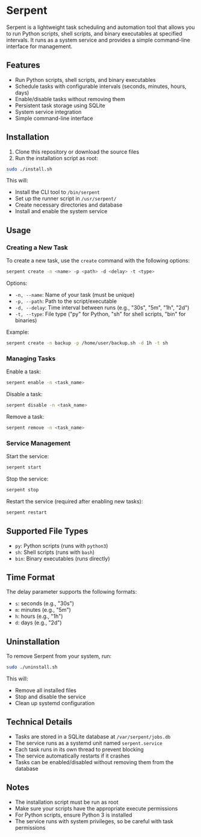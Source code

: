 # Serpent

Serpent is a lightweight task scheduling and automation tool that allows you to run Python scripts, shell scripts, and binary executables at specified intervals. It runs as a system service and provides a simple command-line interface for management.

## Features

- Run Python scripts, shell scripts, and binary executables
- Schedule tasks with configurable intervals (seconds, minutes, hours, days)
- Enable/disable tasks without removing them
- Persistent task storage using SQLite
- System service integration
- Simple command-line interface

## Installation

1. Clone this repository or download the source files
2. Run the installation script as root:
```bash
sudo ./install.sh
```

This will:
- Install the CLI tool to `/bin/serpent`
- Set up the runner script in `/usr/serpent/`
- Create necessary directories and database
- Install and enable the system service

## Usage

### Creating a New Task

To create a new task, use the `create` command with the following options:

```bash
serpent create -n <name> -p <path> -d <delay> -t <type>
```

Options:
- `-n, --name`: Name of your task (must be unique)
- `-p, --path`: Path to the script/executable
- `-d, --delay`: Time interval between runs (e.g., "30s", "5m", "1h", "2d")
- `-t, --type`: File type ("py" for Python, "sh" for shell scripts, "bin" for binaries)

Example:
```bash
serpent create -n backup -p /home/user/backup.sh -d 1h -t sh
```

### Managing Tasks

Enable a task:
```bash
serpent enable -n <task_name>
```

Disable a task:
```bash
serpent disable -n <task_name>
```

Remove a task:
```bash
serpent remove -n <task_name>
```

### Service Management

Start the service:
```bash
serpent start
```

Stop the service:
```bash
serpent stop
```

Restart the service (required after enabling new tasks):
```bash
serpent restart
```

## Supported File Types

- `py`: Python scripts (runs with `python3`)
- `sh`: Shell scripts (runs with `bash`)
- `bin`: Binary executables (runs directly)

## Time Format

The delay parameter supports the following formats:
- `s`: seconds (e.g., "30s")
- `m`: minutes (e.g., "5m")
- `h`: hours (e.g., "1h")
- `d`: days (e.g., "2d")

## Uninstallation

To remove Serpent from your system, run:
```bash
sudo ./uninstall.sh
```

This will:
- Remove all installed files
- Stop and disable the service
- Clean up systemd configuration

## Technical Details

- Tasks are stored in a SQLite database at `/var/serpent/jobs.db`
- The service runs as a systemd unit named `serpent.service`
- Each task runs in its own thread to prevent blocking
- The service automatically restarts if it crashes
- Tasks can be enabled/disabled without removing them from the database

## Notes

- The installation script must be run as root
- Make sure your scripts have the appropriate execute permissions
- For Python scripts, ensure Python 3 is installed
- The service runs with system privileges, so be careful with task permissions 
